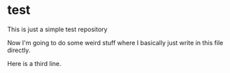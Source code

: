 test
====

This is just a simple test repository

Now I'm going to do some weird stuff where I basically just write in this file directly.

Here is a third line.
